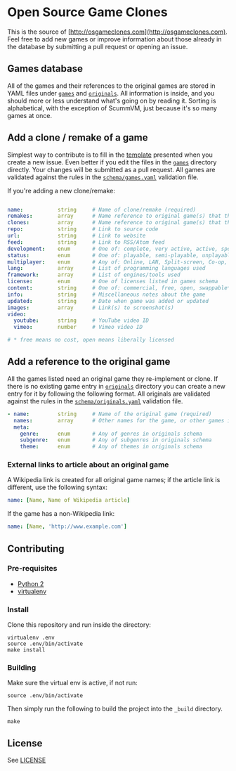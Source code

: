 # Open Source Game Clones

This is the source of [http://osgameclones.com](http://osgameclones.com).
Feel free to add new games or improve information about those already in the database
by submitting a pull request or opening an issue.

## Games database

All of the games and their references to the original games are stored in YAML files under
[`games`][games] and [`originals`][originals]. All information is inside, and you should
more or less understand what's going on by reading it. Sorting is alphabetical, with the
exception of ScummVM, just because it's so many games at once.

## Add a clone / remake of a game

Simplest way to contribute is to fill in the [template][template] presented when you create
a new issue. Even better if you edit the files in the [`games`][games] directory directly. Your
changes will be submitted as a pull request. All games are validated against the rules
in the [`schema/games.yaml`][schema_games] validation file.

If you're adding a new clone/remake:

```yaml

name:           string     # Name of clone/remake (required)
remakes:        array      # Name reference to original game(s) that this game remakes
clones:         array      # Name reference to original game(s) that this game clones
repo:           string     # Link to source code
url:            string     # Link to website
feed:           string     # Link to RSS/Atom feed
development:    enum       # One of: complete, very active, active, sporadic, halted
status:         enum       # One of: playable, semi-playable, unplayable
multiplayer:    enum       # Any of: Online, LAN, Split-screen, Co-op, Hotseat, Matchmaking
lang:           array      # List of programming languages used
framework:      array      # List of engines/tools used
license:        enum       # One of licenses listed in games schema
content:        string     # One of: commercial, free, open, swappable*
info:           string     # Miscellaneous notes about the game
updated:        string     # Date when game was added or updated
images:         array      # Link(s) to screenshot(s)
video:
  youtube:      string     # YouTube video ID
  vimeo:        number     # Vimeo video ID

# * free means no cost, open means liberally licensed
```

## Add a reference to the original game

All the games listed need an original game they re-implement or clone. If there is no
existing game entry in [`originals`][originals] directory you can create a new entry
for it by following the following format. All originals are validated against the rules
in the [`schema/originals.yaml`][schema_originals] validation file.

```yaml
- name:         string     # Name of the original game (required)
  names:        array      # Other names for the game, or other games in the series
  meta:
    genre:      enum       # Any of genres in originals schema
    subgenre:   enum       # Any of subgenres in originals schema
    theme:      enum       # Any of themes in originals schema
```

### External links to article about an original game

A Wikipedia link is created for all original game names; if the article link is different,
use the following syntax:

```yaml
name: [Name, Name of Wikipedia article]
```

If the game has a non-Wikipedia link:

```yaml
name: [Name, 'http://www.example.com']
```

## Contributing

### Pre-requisites

* [Python 2][python]
* [virtualenv][virtualenv]


### Install

Clone this repository and run inside the directory:

```
virtualenv .env
source .env/bin/activate
make install
```
### Building

Make sure the virtual env is active, if not run:

```
source .env/bin/activate
```

Then simply run the following to build the project into the `_build` directory.

```
make
```

## License

See [LICENSE][license]

[games]: games/
[originals]: originals/
[schema_games]: schema/games.yaml
[schema_originals]: schema/originals.yaml
[template]: .github/ISSUE_TEMPLATE.md
[license]: LICENSE

[python]: https://www.python.org
[virtualenv]: https://virtualenv.pypa.io
